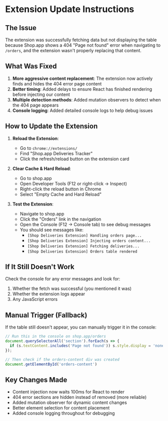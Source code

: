 # Extension Update Instructions

## The Issue
The extension was successfully fetching data but not displaying the table because Shop.app shows a 404 "Page not found" error when navigating to `/orders`, and the extension wasn't properly replacing that content.

## What Was Fixed
1. **More aggressive content replacement**: The extension now actively finds and hides the 404 error page content
2. **Better timing**: Added delays to ensure React has finished rendering before injecting our content
3. **Multiple detection methods**: Added mutation observers to detect when the 404 page appears
4. **Console logging**: Added detailed console logs to help debug issues

## How to Update the Extension

1. **Reload the Extension**:
   - Go to `chrome://extensions/`
   - Find "Shop.app Deliveries Tracker"
   - Click the refresh/reload button on the extension card

2. **Clear Cache & Hard Reload**:
   - Go to shop.app
   - Open Developer Tools (F12 or right-click → Inspect)
   - Right-click the reload button in Chrome
   - Select "Empty Cache and Hard Reload"

3. **Test the Extension**:
   - Navigate to shop.app
   - Click the "Orders" link in the navigation
   - Open the Console (F12 → Console tab) to see debug messages
   - You should see messages like:
     - `[Shop Deliveries Extension] Handling orders page...`
     - `[Shop Deliveries Extension] Injecting orders content...`
     - `[Shop Deliveries Extension] Fetching deliveries...`
     - `[Shop Deliveries Extension] Orders table rendered`

## If It Still Doesn't Work

Check the console for any error messages and look for:
1. Whether the fetch was successful (you mentioned it was)
2. Whether the extension logs appear
3. Any JavaScript errors

## Manual Trigger (Fallback)

If the table still doesn't appear, you can manually trigger it in the console:
```javascript
// Run this in the console on shop.app/orders
document.querySelectorAll('section').forEach(s => {
  if (s.textContent.includes('Page not found')) s.style.display = 'none';
});

// Then check if the orders-content div was created
document.getElementById('orders-content')
```

## Key Changes Made

- Content injection now waits 100ms for React to render
- 404 error sections are hidden instead of removed (more reliable)
- Added mutation observer for dynamic content changes
- Better element selection for content placement
- Added console logging throughout for debugging